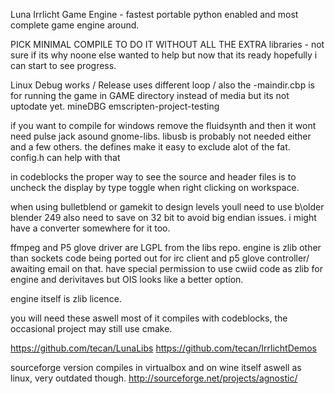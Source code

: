 Luna Irrlicht Game Engine - fastest portable python enabled and most complete game engine around.

PICK MINIMAL COMPILE TO DO IT WITHOUT ALL THE EXTRA libraries - not sure if its why noone else wanted to help but now that its ready hopefully i can start to see progress.

Linux Debug works / Release uses different loop   /  also the -maindir.cbp is for running the game in  GAME directory instead of media but its not uptodate yet.
mineDBG
emscripten-project-testing 

if you want to compile for windows remove the fluidsynth and then it wont need pulse jack asound gnome-libs. libusb is probably not needed either and a few others. the defines make it easy to exclude alot of the fat. config.h can help with that

in codeblocks the proper way to see the source and header files is to uncheck the display by type toggle when right clicking on workspace.

when using bulletblend or gamekit to design levels youll need to use b\older blender 249 also need to save on 32 bit to avoid big endian issues. i might have a converter somewhere for it too.




ffmpeg and P5 glove driver are LGPL from the libs repo.
engine is zlib other than sockets code being ported out for irc client and p5 glove controller/ awaiting email on that.
have special permission to use cwiid code as zlib for engine and derivitaves but OIS looks like a better option.


engine itself is zlib licence.

you will need these aswell most of it compiles with codeblocks, the occasional project may still use cmake.

https://github.com/tecan/LunaLibs
https://github.com/tecan/IrrlichtDemos


sourceforge version compiles in virtualbox and on wine itself aswell as linux, very outdated though.
http://sourceforge.net/projects/agnostic/

